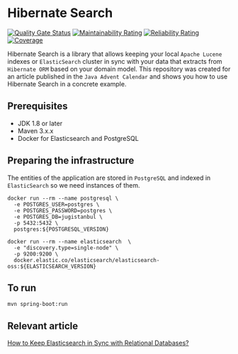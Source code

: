 # Hibernate Search
[![Quality Gate Status](https://sonarcloud.io/api/project_badges/measure?project=org.jugistanbul%3Ahibernate-search&metric=alert_status)](https://sonarcloud.io/dashboard?id=org.jugistanbul%3Ahibernate-search)
[![Maintainability Rating](https://sonarcloud.io/api/project_badges/measure?project=org.jugistanbul%3Ahibernate-search&metric=sqale_rating)](https://sonarcloud.io/dashboard?id=org.jugistanbul%3Ahibernate-search)
[![Reliability Rating](https://sonarcloud.io/api/project_badges/measure?project=org.jugistanbul%3Ahibernate-search&metric=reliability_rating)](https://sonarcloud.io/dashboard?id=org.jugistanbul%3Ahibernate-search)
[![Coverage](https://sonarcloud.io/api/project_badges/measure?project=org.jugistanbul%3Ahibernate-search&metric=coverage)](https://sonarcloud.io/dashboard?id=org.jugistanbul%3Ahibernate-search)

Hibernate Search is a library that allows keeping your local `Apache Lucene` indexes or `ElasticSearch` cluster in sync with your data that extracts from `Hibernate ORM` based on your domain model. This repository was created for an article published in the `Java Advent Calendar` and shows you how to use Hibernate Search in a concrete example.

## Prerequisites

* JDK 1.8 or later
* Maven 3.x.x
* Docker for Elasticsearch and PostgreSQL

## Preparing the infrastructure

The entities of the application are stored in `PostgreSQL` and indexed in `ElasticSearch` so we need instances of them.

```shell script
docker run --rm --name postgresql \
  -e POSTGRES_USER=postgres \ 
  -e POSTGRES_PASSWORD=postgres \ 
  -e POSTGRES_DB=jugistanbul \ 
  -p 5432:5432 \ 
  postgres:${POSTGRESQL_VERSION}
```
```shell script
docker run --rm --name elasticsearch  \
  -e "discovery.type=single-node" \
  -p 9200:9200 \ 
  docker.elastic.co/elasticsearch/elasticsearch-oss:${ELASTICSEARCH_VERSION}
```

## To run

```shell script
mvn spring-boot:run
```

## Relevant article
[How to Keep Elasticsearch in Sync with Relational Databases?](https://hakdogan.medium.com/how-to-keep-elasticsearch-in-sync-with-relational-databases-a8c4c2b4c9fe)
